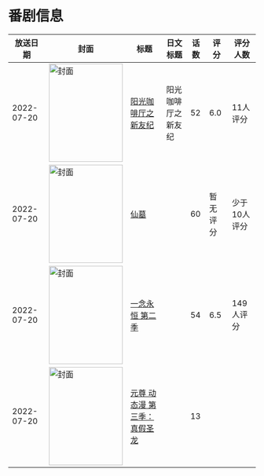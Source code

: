 # 番剧信息

|放送日期|封面|标题|日文标题|话数|评分|评分人数|
|---|---|---|---|---|---|---|
|2022-07-20|<img src="https://lain.bgm.tv/pic/cover/c/7d/b5/389208_F5U11.jpg" alt="封面" style="width:150px;height:200px;object-fit:cover;">|[阳光咖啡厅之新友纪](https://bangumi.tv/subject/389208)|阳光咖啡厅之新友纪|52|6.0|11人评分|
|2022-07-20|<img src="https://lain.bgm.tv/pic/cover/c/8c/63/383488_s26nd.jpg" alt="封面" style="width:150px;height:200px;object-fit:cover;">|[仙墓](https://bangumi.tv/subject/383488)||60|暂无评分|少于10人评分|
|2022-07-20|<img src="https://lain.bgm.tv/pic/cover/c/5c/98/343136_jY951.jpg" alt="封面" style="width:150px;height:200px;object-fit:cover;">|[一念永恒 第二季](https://bangumi.tv/subject/343136)||54|6.5|149人评分|
|2022-07-20|<img src="https://lain.bgm.tv/pic/cover/c/93/a3/516618_7ugD1.jpg" alt="封面" style="width:150px;height:200px;object-fit:cover;">|[元尊 动态漫 第三季：真假圣龙](https://bangumi.tv/subject/516618)||13|||
